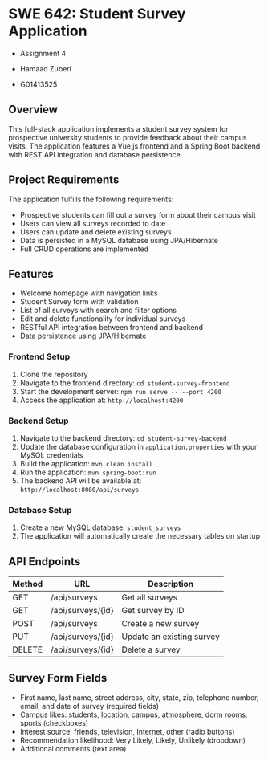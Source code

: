 # SWE 642: Student Survey Application

- Assignment 4

- Hamaad Zuberi
- G01413525

## Overview
This full-stack application implements a student survey system for prospective university students to provide feedback about their campus visits. The application features a Vue.js frontend and a Spring Boot backend with REST API integration and database persistence.

## Project Requirements
The application fulfills the following requirements:
- Prospective students can fill out a survey form about their campus visit
- Users can view all surveys recorded to date
- Users can update and delete existing surveys
- Data is persisted in a MySQL database using JPA/Hibernate
- Full CRUD operations are implemented

## Features
- Welcome homepage with navigation links
- Student Survey form with validation
- List of all surveys with search and filter options
- Edit and delete functionality for individual surveys
- RESTful API integration between frontend and backend
- Data persistence using JPA/Hibernate

### Frontend Setup
1. Clone the repository
2. Navigate to the frontend directory: `cd student-survey-frontend`
4. Start the development server: `npm run serve -- --port 4200`
5. Access the application at: `http://localhost:4200`

### Backend Setup
1. Navigate to the backend directory: `cd student-survey-backend`
2. Update the database configuration in `application.properties` with your MySQL credentials
3. Build the application: `mvn clean install`
4. Run the application: `mvn spring-boot:run`
5. The backend API will be available at: `http://localhost:8080/api/surveys`

### Database Setup
1. Create a new MySQL database: `student_surveys`
2. The application will automatically create the necessary tables on startup

## API Endpoints

| Method | URL                      | Description                |
|--------|--------------------------|----------------------------|
| GET    | /api/surveys             | Get all surveys            |
| GET    | /api/surveys/{id}        | Get survey by ID           |
| POST   | /api/surveys             | Create a new survey        |
| PUT    | /api/surveys/{id}        | Update an existing survey  |
| DELETE | /api/surveys/{id}        | Delete a survey            |

## Survey Form Fields
- First name, last name, street address, city, state, zip, telephone number, email, and date of survey (required fields)
- Campus likes: students, location, campus, atmosphere, dorm rooms, sports (checkboxes)
- Interest source: friends, television, Internet, other (radio buttons)
- Recommendation likelihood: Very Likely, Likely, Unlikely (dropdown)
- Additional comments (text area)
